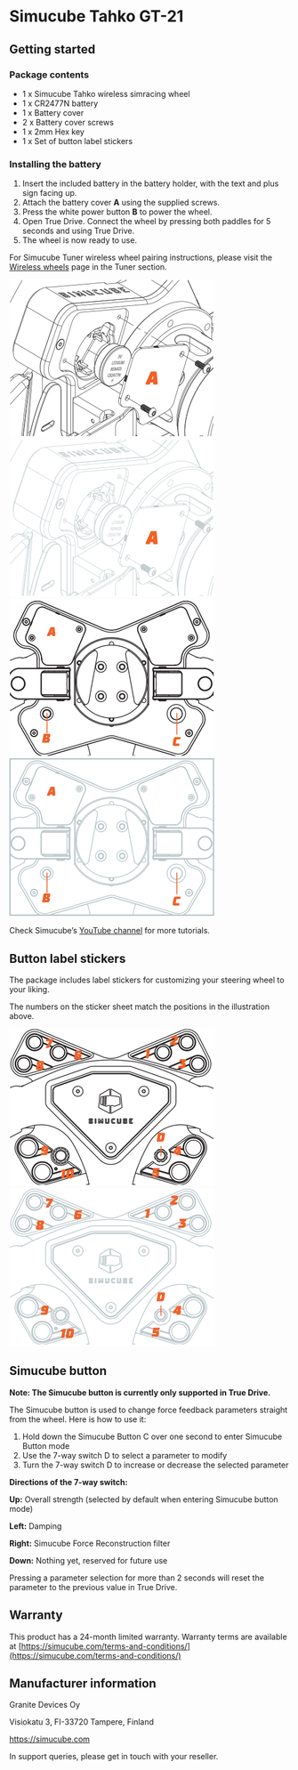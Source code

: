 # Simucube Tahko GT-21

## Getting started
### Package contents
- 1 x Simucube Tahko wireless simracing wheel
- 1 x CR2477N battery
- 1 x Battery cover
- 2 x Battery cover screws
- 1 x 2mm Hex key
- 1 x Set of button label stickers

### Installing the battery

1. Insert the included battery in the battery holder, with the text and plus sign facing up.
2. Attach the battery cover **A** using the supplied screws.
3. Press the white power button **B** to power the wheel.
4. Open True Drive. Connect the wheel by pressing both paddles for 5 seconds and using True Drive.
5. The wheel is now ready to use.

For Simucube Tuner wireless wheel pairing instructions, please visit the [Wireless wheels](../Tuner/Wireless%20wheels.md) page in the Tuner section.

![](assets%2Ftahko_wheel_battery.svg#gh-light-mode-only)
![](assets%2Ftahko_wheel_battery_dark.svg#gh-dark-mode-only)
![](assets%2Ftahko_wheel_back.svg#gh-light-mode-only)
![](assets%2Ftahko_wheel_back_dark.svg#gh-dark-mode-only)

Check Simucube’s [YouTube channel](https://youtube.com/SIMUCUBE) for more tutorials.

## Button label stickers
The package includes label stickers for customizing your steering wheel to your liking.

The numbers on the sticker sheet match the positions in the illustration above.

![](assets%2Ftahko_wheel_front.svg#gh-light-mode-only)
![](assets%2Ftahko_wheel_front_dark.svg#gh-dark-mode-only)

## Simucube button
**Note: The Simucube button is currently only supported in True Drive.**

The Simucube button is used to change force feedback parameters straight from the wheel. Here is how to use it:
1. Hold down the Simucube Button C over one second to enter Simucube Button mode
2. Use the 7-way switch D to select a parameter to modify
3. Turn the 7-way switch D to increase or decrease the selected parameter

**Directions of the 7-way switch:**

**Up:** Overall strength (selected by default when entering Simucube button mode)

**Left:** Damping

**Right:** Simucube Force Reconstruction filter

**Down:** Nothing yet, reserved for future use

Pressing a parameter selection for more than 2 seconds will reset the parameter to the previous value in True Drive.

## Warranty
This product has a 24-month limited warranty.
Warranty terms are available at [https://simucube.com/terms-and-conditions/](https://simucube.com/terms-and-conditions/)

## Manufacturer information
Granite Devices Oy

Visiokatu 3, FI-33720 Tampere, Finland

https://simucube.com

In support queries, please get in touch with your reseller.